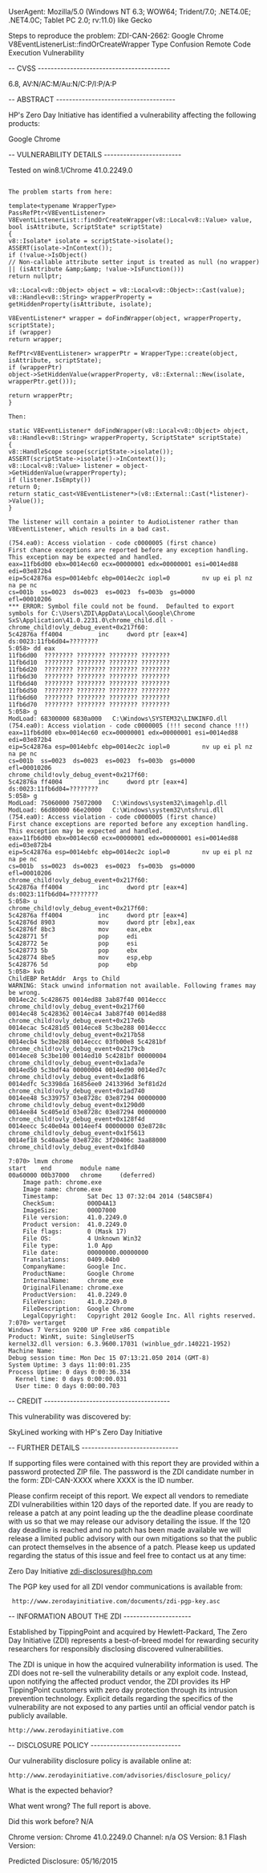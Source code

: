 UserAgent: Mozilla/5.0 (Windows NT 6.3; WOW64; Trident/7.0; .NET4.0E; .NET4.0C; Tablet PC 2.0; rv:11.0) like Gecko

Steps to reproduce the problem:
ZDI-CAN-2662: Google Chrome V8EventListenerList::findOrCreateWrapper Type Confusion Remote Code Execution Vulnerability

-- CVSS -----------------------------------------

6.8, AV:N/AC:M/Au:N/C:P/I:P/A:P

-- ABSTRACT -------------------------------------

HP's Zero Day Initiative has identified a vulnerability affecting the following products:

  Google Chrome

-- VULNERABILITY DETAILS ------------------------

Tested on win8.1/Chrome 41.0.2249.0

```

The problem starts from here:

template<typename WrapperType>
PassRefPtr<V8EventListener> V8EventListenerList::findOrCreateWrapper(v8::Local<v8::Value> value, bool isAttribute, ScriptState* scriptState)
{
v8::Isolate* isolate = scriptState->isolate();
ASSERT(isolate->InContext());
if (!value->IsObject()
// Non-callable attribute setter input is treated as null (no wrapper)
|| (isAttribute &amp;&amp; !value->IsFunction()))
return nullptr;

v8::Local<v8::Object> object = v8::Local<v8::Object>::Cast(value);
v8::Handle<v8::String> wrapperProperty = getHiddenProperty(isAttribute, isolate);

V8EventListener* wrapper = doFindWrapper(object, wrapperProperty, scriptState);
if (wrapper)
return wrapper;

RefPtr<V8EventListener> wrapperPtr = WrapperType::create(object, isAttribute, scriptState);
if (wrapperPtr)
object->SetHiddenValue(wrapperProperty, v8::External::New(isolate, wrapperPtr.get()));

return wrapperPtr;
}

Then:

static V8EventListener* doFindWrapper(v8::Local<v8::Object> object, v8::Handle<v8::String> wrapperProperty, ScriptState* scriptState)
{
v8::HandleScope scope(scriptState->isolate());
ASSERT(scriptState->isolate()->InContext());
v8::Local<v8::Value> listener = object->GetHiddenValue(wrapperProperty);
if (listener.IsEmpty())
return 0;
return static_cast<V8EventListener*>(v8::External::Cast(*listener)->Value());
}

The listener will contain a pointer to AudioListener rather than V8EventListener, which results in a bad cast.

(754.ea0): Access violation - code c0000005 (first chance)
First chance exceptions are reported before any exception handling.
This exception may be expected and handled.
eax=11fb6d00 ebx=0014ec60 ecx=00000001 edx=00000001 esi=0014ed88 edi=03e872b4
eip=5c42876a esp=0014ebfc ebp=0014ec2c iopl=0         nv up ei pl nz na pe nc
cs=001b  ss=0023  ds=0023  es=0023  fs=003b  gs=0000             efl=00010206
*** ERROR: Symbol file could not be found.  Defaulted to export symbols for C:\Users\ZDI\AppData\Local\Google\Chrome SxS\Application\41.0.2231.0\chrome_child.dll - 
chrome_child!ovly_debug_event+0x217f60:
5c42876a ff4004          inc     dword ptr [eax+4]    ds:0023:11fb6d04=????????
5:058> dd eax
11fb6d00  ???????? ???????? ???????? ????????
11fb6d10  ???????? ???????? ???????? ????????
11fb6d20  ???????? ???????? ???????? ????????
11fb6d30  ???????? ???????? ???????? ????????
11fb6d40  ???????? ???????? ???????? ????????
11fb6d50  ???????? ???????? ???????? ????????
11fb6d60  ???????? ???????? ???????? ????????
11fb6d70  ???????? ???????? ???????? ????????
5:058> g
ModLoad: 68300000 6830a000   C:\Windows\SYSTEM32\LINKINFO.dll
(754.ea0): Access violation - code c0000005 (!!! second chance !!!)
eax=11fb6d00 ebx=0014ec60 ecx=00000001 edx=00000001 esi=0014ed88 edi=03e872b4
eip=5c42876a esp=0014ebfc ebp=0014ec2c iopl=0         nv up ei pl nz na pe nc
cs=001b  ss=0023  ds=0023  es=0023  fs=003b  gs=0000             efl=00010206
chrome_child!ovly_debug_event+0x217f60:
5c42876a ff4004          inc     dword ptr [eax+4]    ds:0023:11fb6d04=????????
5:058> g
ModLoad: 75060000 75072000   C:\Windows\system32\imagehlp.dll
ModLoad: 66d80000 66e20000   C:\Windows\system32\ntshrui.dll
(754.ea0): Access violation - code c0000005 (first chance)
First chance exceptions are reported before any exception handling.
This exception may be expected and handled.
eax=11fb6d00 ebx=0014ec60 ecx=00000001 edx=00000001 esi=0014ed88 edi=03e872b4
eip=5c42876a esp=0014ebfc ebp=0014ec2c iopl=0         nv up ei pl nz na pe nc
cs=001b  ss=0023  ds=0023  es=0023  fs=003b  gs=0000             efl=00010206
chrome_child!ovly_debug_event+0x217f60:
5c42876a ff4004          inc     dword ptr [eax+4]    ds:0023:11fb6d04=????????
5:058> u
chrome_child!ovly_debug_event+0x217f60:
5c42876a ff4004          inc     dword ptr [eax+4]
5c42876d 8903            mov     dword ptr [ebx],eax
5c42876f 8bc3            mov     eax,ebx
5c428771 5f              pop     edi
5c428772 5e              pop     esi
5c428773 5b              pop     ebx
5c428774 8be5            mov     esp,ebp
5c428776 5d              pop     ebp
5:058> kvb
ChildEBP RetAddr  Args to Child              
WARNING: Stack unwind information not available. Following frames may be wrong.
0014ec2c 5c428675 0014ed88 3ab87f40 0014eccc chrome_child!ovly_debug_event+0x217f60
0014ec48 5c428362 0014eca4 3ab87f40 0014ed88 chrome_child!ovly_debug_event+0x217e6b
0014ecac 5c4281d5 0014ece8 5c3be288 0014eccc chrome_child!ovly_debug_event+0x217b58
0014ecb4 5c3be288 0014eccc 03fb00e8 5c4281bf chrome_child!ovly_debug_event+0x2179cb
0014ece8 5c3be100 0014ed10 5c4281bf 00000004 chrome_child!ovly_debug_event+0x1ada7e
0014ed50 5c3bdf4a 00000004 0014ed90 0014ed7c chrome_child!ovly_debug_event+0x1ad8f6
0014edfc 5c3398da 16856ee0 2413396d 3ef81d2d chrome_child!ovly_debug_event+0x1ad740
0014ee48 5c339757 03e8728c 03e87294 00000000 chrome_child!ovly_debug_event+0x1290d0
0014ee84 5c405e1d 03e8728c 03e87294 00000000 chrome_child!ovly_debug_event+0x128f4d
0014eecc 5c40e04a 0014eef4 00000000 03e8728c chrome_child!ovly_debug_event+0x1f5613
0014ef18 5c40aa5e 03e8728c 3f20406c 3aa88000 chrome_child!ovly_debug_event+0x1fd840

7:070> lmvm chrome
start    end        module name
00a60000 00b37000   chrome     (deferred)             
    Image path: chrome.exe
    Image name: chrome.exe
    Timestamp:        Sat Dec 13 07:32:04 2014 (548C5BF4)
    CheckSum:         000D4A13
    ImageSize:        000D7000
    File version:     41.0.2249.0
    Product version:  41.0.2249.0
    File flags:       0 (Mask 17)
    File OS:          4 Unknown Win32
    File type:        1.0 App
    File date:        00000000.00000000
    Translations:     0409.04b0
    CompanyName:      Google Inc.
    ProductName:      Google Chrome
    InternalName:     chrome_exe
    OriginalFilename: chrome.exe
    ProductVersion:   41.0.2249.0
    FileVersion:      41.0.2249.0
    FileDescription:  Google Chrome
    LegalCopyright:   Copyright 2012 Google Inc. All rights reserved.
7:070> vertarget
Windows 7 Version 9200 UP Free x86 compatible
Product: WinNt, suite: SingleUserTS
kernel32.dll version: 6.3.9600.17031 (winblue_gdr.140221-1952)
Machine Name:
Debug session time: Mon Dec 15 07:13:21.050 2014 (GMT-8)
System Uptime: 3 days 11:00:01.235
Process Uptime: 0 days 0:00:36.334
  Kernel time: 0 days 0:00:00.031
  User time: 0 days 0:00:00.703

```

-- CREDIT ---------------------------------------

This vulnerability was discovered by:

   SkyLined working with HP's Zero Day Initiative

-- FURTHER DETAILS ------------------------------

If supporting files were contained with this report they are provided within a password protected ZIP file. The password is the ZDI candidate number in the form: ZDI-CAN-XXXX where XXXX is the ID number.

Please confirm receipt of this report. We expect all vendors to remediate ZDI vulnerabilities within 120 days of the reported date. If you are ready to release a patch at any point leading up the the deadline please coordinate with us so that we may release our advisory detailing the issue. If the 120 day deadline is reached and no patch has been made available we will release a limited public advisory with our own mitigations so that the public can protect themselves in the absence of a patch. Please keep us updated regarding the status of this issue and feel free to contact us at any time:

Zero Day Initiative
zdi-disclosures@hp.com

The PGP key used for all ZDI vendor communications is available from:

     http://www.zerodayinitiative.com/documents/zdi-pgp-key.asc

-- INFORMATION ABOUT THE ZDI ---------------------

Established by TippingPoint and acquired by Hewlett-Packard, The Zero Day Initiative (ZDI) represents a best-of-breed model for rewarding security researchers for responsibly disclosing discovered vulnerabilities.

The ZDI is unique in how the acquired vulnerability information is used. The ZDI does not re-sell the vulnerability details or any exploit code. Instead, upon notifying the affected product vendor, the ZDI provides its HP TippingPoint customers with zero day protection through its intrusion prevention technology. Explicit details regarding the specifics of the vulnerability are not exposed to any parties until an official vendor patch is publicly available.

    http://www.zerodayinitiative.com

-- DISCLOSURE POLICY ----------------------------

Our vulnerability disclosure policy is available online at:

    http://www.zerodayinitiative.com/advisories/disclosure_policy/

What is the expected behavior?

What went wrong?
The full report is above.

Did this work before? N/A 

Chrome version: Chrome 41.0.2249.0  Channel: n/a
OS Version: 8.1
Flash Version: 

Predicted Disclosure:	05/16/2015